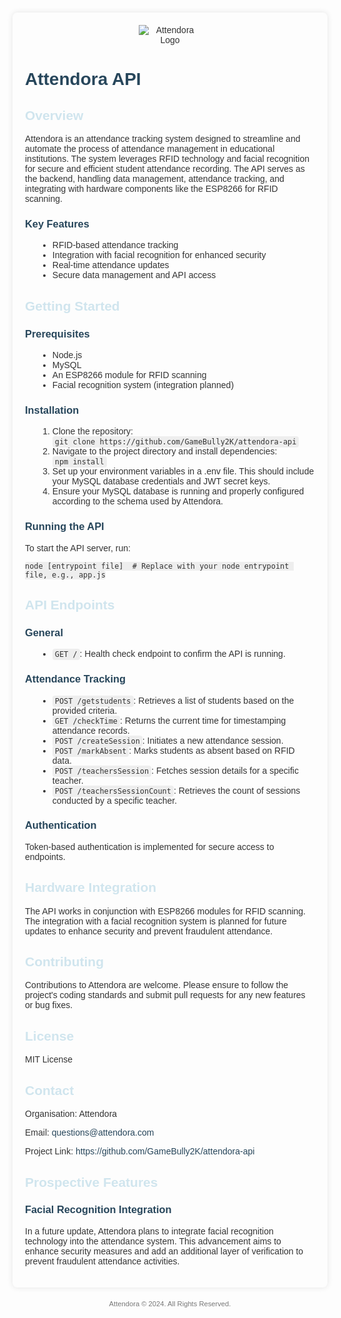<head>
  <title>Attendora API Documentation</title>
  <style>
    body {
      font-family: 'Arial', sans-serif;
      color: #333;
      margin: 0;
      padding: 20px;
    }
    h1, h3 {
      color: #27465B;
    }
    h2 {
      color: #D0E5EE;
    }
    ul, ol {
      margin-left: 20px;
    }
    code {
      background-color: #eee;
      padding: 2px 4px;
      font-family: monospace;
      border-radius: 4px;
    }
    a {
      color: #27465B;
      text-decoration: none;
    }
    a:hover {
      text-decoration: underline;
    }
    .container {
      max-width: 700px;
      margin: auto;
      padding: 20px;
      border-radius: 8px;
      box-shadow: 0 0 10px rgba(0, 0, 0, 0.1);
    }
    .logo {
      text-align: center;
      margin-bottom: 20px;
    }
    .logo img {
      max-width: 100px;
    }
    footer {
      text-align: center;
      margin-top: 20px;
      font-size: 0.8em;
      color: #777;
    }
    .header {
      background-color: #D0E5EE;
      color: white;
      padding: 10px;
      text-align: center;
      border-radius: 8px 8px 0 0;
    }
    .footer {
      background-color: #27465B;
      color: white;
      padding: 10px;
      text-align: center;
      border-radius: 0 0 8px 8px;
    }
  </style>
</head>
<body>

<div class="container">
  <div class="logo">
    <img src="https://dash.attendora.com/wp-content/uploads/2024/01/logo.png.webp" alt="Attendora Logo">
  </div>

  <h1>Attendora API</h1>

  <h2>Overview</h2>
  <p>Attendora is an attendance tracking system designed to streamline and automate the process of attendance management in educational institutions. The system leverages RFID technology and facial recognition for secure and efficient student attendance recording. The API serves as the backend, handling data management, attendance tracking, and integrating with hardware components like the ESP8266 for RFID scanning.</p>

  <h3>Key Features</h3>
  <ul>
    <li>RFID-based attendance tracking</li>
    <li>Integration with facial recognition for enhanced security</li>
    <li>Real-time attendance updates</li>
    <li>Secure data management and API access</li>
  </ul>

  <h2>Getting Started</h2>
  <h3>Prerequisites</h3>
  <ul>
    <li>Node.js</li>
    <li>MySQL</li>
    <li>An ESP8266 module for RFID scanning</li>
    <li>Facial recognition system (integration planned)</li>
  </ul>

  <h3>Installation</h3>
  <ol>
    <li>Clone the repository: <br><code>git clone https://github.com/GameBully2K/attendora-api</code></li>
    <li>Navigate to the project directory and install dependencies: <br><code>npm install</code></li>
    <li>Set up your environment variables in a .env file. This should include your MySQL database credentials and JWT secret keys.</li>
    <li>Ensure your MySQL database is running and properly configured according to the schema used by Attendora.</li>
  </ol>

  <h3>Running the API</h3>
  <p>To start the API server, run:</p>
  <pre><code>node [entrypoint file]  # Replace with your node entrypoint file, e.g., app.js</code></pre>

  <h2>API Endpoints</h2>
  <h3>General</h3>
  <ul>
    <li><code>GET /</code>: Health check endpoint to confirm the API is running.</li>
  </ul>

  <h3>Attendance Tracking</h3>
  <ul>
    <li><code>POST /getstudents</code>: Retrieves a list of students based on the provided criteria.</li>
    <li><code>GET /checkTime</code>: Returns the current time for timestamping attendance records.</li>
    <li><code>POST /createSession</code>: Initiates a new attendance session.</li>
    <li><code>POST /markAbsent</code>: Marks students as absent based on RFID data.</li>
    <li><code>POST /teachersSession</code>: Fetches session details for a specific teacher.</li>
    <li><code>POST /teachersSessionCount</code>: Retrieves the count of sessions conducted by a specific teacher.</li>
  </ul>

  <h3>Authentication</h3>
  <p>Token-based authentication is implemented for secure access to endpoints.</p>

  <h2>Hardware Integration</h2>
  <p>The API works in conjunction with ESP8266 modules for RFID scanning. The integration with a facial recognition system is planned for future updates to enhance security and prevent fraudulent attendance.</p>

  <h2>Contributing</h2>
  <p>Contributions to Attendora are welcome. Please ensure to follow the project's coding standards and submit pull requests for any new features or bug fixes.</p>

  <h2>License</h2>
  <p>MIT License</p>

  <h2>Contact</h2>
  <p>Organisation: Attendora</p>
  <p>Email: <a href="mailto:questions@attendora.com">questions@attendora.com</a></p>
  <p>Project Link: <a href="https://github.com/GameBully2K/attendora-api">https://github.com/GameBully2K/attendora-api</a></p>

  <h2>Prospective Features</h2>
  <h3>Facial Recognition Integration</h3>
  <p>In a future update, Attendora plans to integrate facial recognition technology into the attendance system. This advancement aims to enhance security measures and add an additional layer of verification to prevent fraudulent attendance activities.</p>

</div>

<footer>
  Attendora © 2024. All Rights Reserved.
</footer>

</body>
</html>
